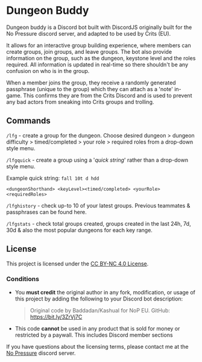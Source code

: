 # Dungeon Buddy

Dungeon buddy is a Discord bot built with DiscordJS originally built for the No Pressure discord server, and adapted to be used by Crits (EU).

It allows for an interactive group building experience, where members can create groups, join groups, and leave groups.
The bot also provide information on the group, such as the dungeon, keystone level and the roles required. All
information is updated in real-time so there shouldn't be any confusion on who is in the group.

When a member joins the group, they receive a randomly generated passphrase (unique to the group) which they can attach
as a 'note' in-game. This confirms they are from the Crits Discord and is used to prevent any bad actors from sneaking
into Crits groups and trolling.

## Commands

`/lfg` - create a group for the dungeon. Choose desired dungeon > dungeon difficulty > timed/completed > your role >
required roles from a drop-down style menu.

`/lfgquick` - create a group using a '_quick string_' rather than a drop-down style menu.

Example quick string: `fall 10t d hdd`

    <dungeonShorthand> <keyLevel><timed/completed> <yourRole><requiredRoles>

`/lfghistory` - check up-to 10 of your latest groups. Previous teammates & passphrases can be found here.

`/lfgstats` - check total groups created, groups created in the last 24h, 7d, 30d & also the most popular dungeons for
each key range.

## License

This project is licensed under the [CC BY-NC 4.0 License](https://creativecommons.org/licenses/by-nc/4.0/).

### Conditions

-   You **must credit** the original author in any fork, modification, or usage of this project by adding the following
    to your Discord bot description:
    > Original code by Baddadan/Kashual for NoP EU. GitHub: https://bit.ly/3ZrVj7C
-   This code **cannot** be used in any product that is sold for money or restricted by a paywall. This includes Discord
    member sections

If you have questions about the licensing terms, please contact me at the [No Pressure](https://discord.gg/nopressureeu)
discord server.
